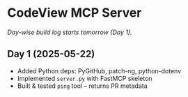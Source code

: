 # CodeView MCP Server

*Day-wise build log starts tomorrow (Day 1).*

## Day 1 (2025-05-22)

* Added Python deps: PyGitHub, patch-ng, python-dotenv
* Implemented `server.py` with FastMCP skeleton
* Built & tested `ping` tool – returns PR metadata
